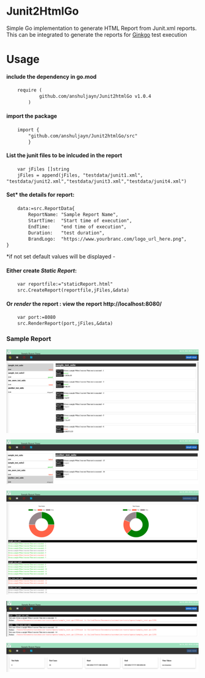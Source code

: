 # Junit2HtmlGo

Simple Go implementation to generate HTML Report from Junit.xml reports. This can be integrated to generate the reports for [Ginkgo](https://github.com/onsi/ginkgo) test execution

# Usage
#### include the dependency in go.mod
```
    require (
            github.com/anshuljayn/Junit2htmlGo v1.0.4
        )
```

#### import the package
```
    import {
        "github.com/anshuljayn/Junit2htmlGo/src"
        }
``` 


#### List the junit files to be inlcuded in the report
```
    var jFiles []string
    jFiles = append(jFiles, "testdata/junit1.xml", "testdata/junit2.xml","testdata/junit3.xml","testdata/junit4.xml")
```

#### Set* the details for report:
```
    data:=src.ReportData{
		ReportName: "Sample Report Name",
		StartTime:  "Start time of execution",
		EndTime:    "end time of execution",
		Duration:   "test duration",
		BrandLogo:  "https://www.yourbranc.com/logo_url_here.png",
}
```
*if not set default values will be displayed - 

#### Either create **_Static Report_**:
```
    var reportfile:="staticReport.html"
    src.CreateReport(reportfile,jFiles,&data)
```

#### Or **_render_** the report : view the report http://localhost:8080/
```
    var port:=8080
    src.RenderReport(port,jFiles,&data)
```

### Sample Report
![img.png](docs/img.png)

![img_1.png](docs/img_1.png)

![img_2.png](docs/img_2.png)

![img_3.png](docs/img_3.png)

![img_4.png](docs/img_4.png)
